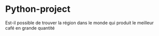 # Python-project
Est-il possible de trouver la région dans le monde qui produit le meilleur café en grande quantité 
